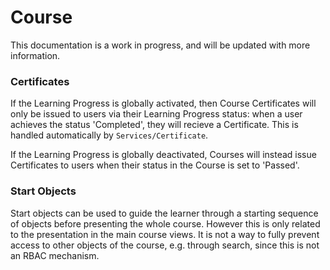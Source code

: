 # Course

This documentation is a work in progress, and will be updated with
more information.

### Certificates

If the Learning Progress is globally activated, then Course Certificates
will only be issued to users via their Learning Progress status: when
a user achieves the status 'Completed', they will recieve a Certificate.
This is handled automatically by `Services/Certificate`.

If the Learning Progress is globally deactivated, Courses will instead issue
Certificates to users when their status in the Course is set to 'Passed'.

### Start Objects

Start objects can be used to guide the learner through a starting sequence of objects before presenting the whole course. However this is only related to the presentation in the main course views. It is not a way to fully prevent access to other objects of the course, e.g. through search, since this is not an RBAC mechanism.
